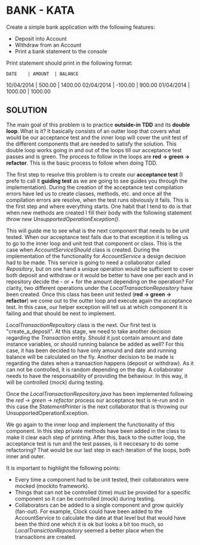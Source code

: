 # BANK - KATA

Create a simple bank application with the following features:
 - Deposit into Account
 - Withdraw from an Account
 - Print a bank statement to the console

Print statement should print in the following format:

    DATE    | AMOUNT  | BALANCE
 10/04/2014 | 500.00  | 1400.00 
 02/04/2014 | -100.00 | 900.00 
 01/04/2014 | 1000.00 | 1000.00 

## SOLUTION ##
The main goal of this problem is to practice **outside-in TDD** and its **double loop**. What is it?
It basically consists of an outter loop that covers what would be our acceptance test and the inner loop
will cover the unit test of the different components that are needed to satisfy the solution.
This double loop works going in and out of the loops till our acceptance test passes and is green.
The process to follow in the loops are **red -> green -> refactor**. This is the basic process to follow
when doing TDD.

The first step to resolve this problem is to create our **acceptance test** (I prefe to call it **guiding test** as we are going to see guides you through the implementation).
During the creation of the acceptance test compilation errors have led us to create classes, methods, etc. and once all the compilation errors are resolve, when the test runs obviously it fails. This is the first step and where everything starts. One habit that I tend to do is that when new methods are created I fill their body with the following statement 
*throw new UnsupportedOperationException()*.

This will guide me to see what is the next component that needs to be unit tested. When our acceptance test fails due to that exception it is telling us to go to the inner loop and unit test that component or class. This is the case when *AccountServiceShould* class is created. During the implementation of the functionality for *AccountService* a design decision had to be made. This service is going to need a collaborator called *Repository*, but on one hand a unique operation would be sufficient to cover both deposit and withdraw or it would be better to have one per each and in repository
decide the - or + for the amount depending on the operation? For clarity, two different operations
under the *LocalTransactionRepository* have been created.
Once this class has been unit tested (**red -> green -> refactor**) we come out to the outter loop and
execute again the acceptance test. In this case, our helper exception will tell us at which component it is failing and that should be next to implement.

*LocalTransactionRepository* class is the next. Our first test is "create_a_deposit".
At this stage, we need to take another decision regarding the *Transaction* entity. Should it just contain
amount and date instance variables, or should running balance be added as well? For this case, it has been decided
to have only amound and date and running balance will be calculated on the fly. Another decision to be made is regarding the dates when a transaction happens (deposit or withdraw). As it can not be controlled, it is random depending on the day. A collaborator needs to have the responsability of providing the behaviour. In this way, it will be controlled (mock) during testing.

Once the *LocalTransactionRepository.java* has been implemented following the *red -> green -> refactor*
process our acceptance test is re-run and in this case the *StatementPrinter* is the next collaborator that is throwing our UnsupportedOperationException.

We go again to the inner loop and implement the functionality of this component. In this step private methods have been added in the class to make it clear each step of printing.
After this, back to the outter loop, the acceptance test is run and the test passes, is it neccesary to do some refactoring? That would be our last step in each iteration of the loops, both inner and outer.

It is important to highlight the following points:
- Every time a component had to be unit tested, their collaborators were mocked (mockito framework).
- Things that can not be controlled (time) must be provided for a specific component so it can be controlled (mock) during testing.
- Collaborators can be added to a single component and grow quickly (fan-out). For example,
Clock could have been added to the AccountService to calculate the date at that level but that would
have been the third one which it is ok but looks a bit too much, so *LocalTransictionRepository* seemed a better place when the transactions are created.






